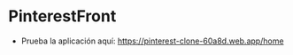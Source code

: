# PinterestFront                                                          

  - Prueba la aplicación aquí: https://pinterest-clone-60a8d.web.app/home
